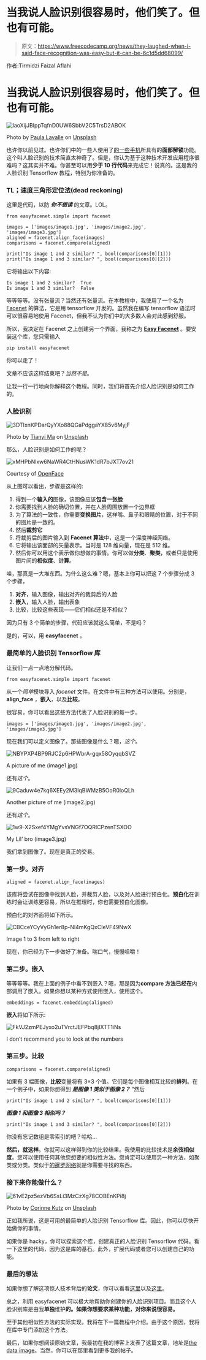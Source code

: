 # 当我说人脸识别很容易时，他们笑了。但也有可能。

> 原文：<https://www.freecodecamp.org/news/they-laughed-when-i-said-face-recognition-was-easy-but-it-can-be-6c1d5dd68099/>

作者:Tirmidzi Faizal Aflahi

# 当我说人脸识别很容易时，他们笑了。但也有可能。

![IaoXijJBIppTqfnD0UW6SbbV2C5TrsD2ABOK](img/88dda9a3fd7b4dbbdac934b0276323b0.png)

Photo by [Paula Lavalle](https://unsplash.com/photos/StI47JBhSNc?utm_source=unsplash&utm_medium=referral&utm_content=creditCopyText) on [Unsplash](https://unsplash.com/?utm_source=unsplash&utm_medium=referral&utm_content=creditCopyText)

也许你以前见过。也许你们中的一些人使用了[的一些手机](https://www.theverge.com/circuitbreaker/2018/1/2/16840174/oneplus-5-face-unlock-oxygenos-open-beta)所具有的**面部解锁**功能。这个叫人脸识别的技术简直太神奇了。但是，你认为基于这种技术开发应用程序很难吗？这其实并不难。你甚至可以用**少于 10 行代码**来完成它！说真的。这是我的人脸识别 Tensorflow 教程，特别为你准备的。

### TL；速度三角形定位法(dead reckoning)

这里是代码，以防 ***你不想读*** 的文章。LOL。

```
from easyfacenet.simple import facenet

images = ['images/image1.jpg', 'images/image2.jpg', 'images/image3.jpg']
aligned = facenet.align_face(images)
comparisons = facenet.compare(aligned)

print("Is image 1 and 2 similar? ", bool(comparisons[0][1]))
print("Is image 1 and 3 similar? ", bool(comparisons[0][2]))
```

它将输出以下内容:

```
Is image 1 and 2 similar?  True
Is image 1 and 3 similar?  False
```

等等等等。没有张量流？当然还有张量流。在本教程中，我使用了一个名为 [Facenet](https://github.com/davidsandberg/facenet) 的算法，它是用 tensorflow 开发的。虽然我在编写 tensorflow 语法时可以很容易地使用 Facenet，但我不认为你们中的大多数人会对此感到舒服。

所以，我决定在 Facenet 之上创建另一个界面，我称之为 [**Easy Facenet**](https://pypi.org/project/easyfacenet/) 。要安装这个库，您只需输入

```
pip install easyfacenet
```

你可以走了！

文章不应该这样结束吧？*当然不是*。

让我一行一行地向你解释这个教程。同时，我们将首先介绍人脸识别是如何工作的。

### 人脸识别

![3DTIxnKPDarQyYXo88QGaPdggaYX85v6MyjF](img/de1dbc9c1e6f45897369d0a530c35035.png)

Photo by [Tianyi Ma](https://unsplash.com/photos/WiONHd_zYI4?utm_source=unsplash&utm_medium=referral&utm_content=creditCopyText) on [Unsplash](https://unsplash.com/search/photos/macbook?utm_source=unsplash&utm_medium=referral&utm_content=creditCopyText)

那么，人脸识别是如何工作的呢？

![xMHPbNlxw6NaWR4CtHNusWK1dR7bJXT7ov21](img/153592696b9f4205402869f272edeefc.png)

Courtesy of [OpenFace](http://cmusatyalab.github.io/openface/)

从上图可以看出，步骤是这样的:

1.  得到一个**输入的**图像，该图像应该**包含一张脸**
2.  你需要找到人脸的确切位置，并在人脸周围放置一个边界框
3.  为了算法的一致性，你需要**变换图片**，这样嘴、鼻子和眼睛的位置，对于不同的图片是一致的。
4.  然后**裁剪它**
5.  将裁剪后的图片输入到 **Facenet 算法**中，这是一个深度神经网络。
6.  它将输出该面部的矢量表示。当时是 128 维向量，现在是 512 维。
7.  然后你可以用这个表示做你想做的事情。你可以做**分类**、**聚类**，或者只是使用图片间的**相似度**、**计算**。

哇，那真是一大堆东西。为什么这么难？嗯，基本上你可以把这 7 个步骤分成 3 个步骤，

1.  **对齐**，输入图像，输出对齐的裁剪后的人脸
2.  **嵌入**，输入人脸，输出表象
3.  比较，比较这些表现——它们相似还是不相似？

因为只有 3 个简单的步骤，代码应该就这么简单，不是吗？

是的，可以，用 **easyfacenet** 。

### 最简单的人脸识别 Tensorflow 库

让我们一点一点地分解代码。

```
from easyfacenet.simple import facenet
```

从一个*简单*模块导入 *facenet* 文件。在文件中有三种方法可以使用。分别是， **align_face** ，**嵌入**，以及**比较**。

很容易，你可以看出这些方法代表了人脸识别的每一步。

```
images = ['images/image1.jpg', 'images/image2.jpg', 'images/image3.jpg']
```

现在我们可以定义图像了。那些图像是什么？嗯，*这个*。

![NBYPXP4BP9RJC2p6HPWbrA-gqx58OyqqbSVZ](img/1e2a2cc1ed883425f2fef07a731ed43e.png)

A picture of me (image1.jpg)

还有*这个*。

![9Caduw4e7kq6XEEy2M3IqBWMzB5OoR0loQLh](img/52ba327caa8ca4bea4e65d3fb73ab9b4.png)

Another picture of me (image2.jpg)

还有*这个*。

![1w9-X2Sxef4YMgYvsVNGf7OQRlCPzenTSXOO](img/d9d6e63767c1b62a6689910fc52af241.png)

My Lil’ bro (image3.jpg)

我们拿到图像了。现在是真正的交易。

### 第一步。对齐

```
aligned = facenet.align_face(images)
```

该库将尝试在图像中找到人脸，并裁剪人脸，以及对人脸进行预白化。**预白化**在训练时会让训练更容易，所以在推理时，你也需要预白化图像。

预白化的对齐面将如下所示。

![CBCceYCyVyGh1er8p-Nl4mKgQxCIeVF49NwX](img/71c35b41ea7927d42bbd919ce83379ac.png)

Image 1 to 3 from left to right

现在，你已经为下一步做好了准备。喘口气，慢慢咀嚼！

### 第二步。嵌入

等等等等。我在上面的例子中看不到嵌入？嗯，那是因为**compare 方法已经在**内部调用了嵌入。如果你想以某种方式使用嵌入，使用这个。

```
embeddings = facenet.embedding(aligned)
```

**嵌入**将如下所示:

![FkVJ2zmPEJyxo2uTVrctJEFPbq8jIXTT1iNs](img/d3857fdb68ea368eda4191916d198e79.png)

I don’t recommend you to look at the numbers

### 第三步。比较

```
comparisons = facenet.compare(aligned)
```

如果有 3 幅图像，**比较**变量将有 3×3 个值。它们是每个图像相互比较的**排列**。在一个例子中，如果你想得到 ***是图像 1 类似于图像 2？*** ”然后

```
print("Is image 1 and 2 similar? ", bool(comparisons[0][1]))
```

***图像 1 和图像 3 相似吗？***

```
print("Is image 1 and 3 similar? ", bool(comparisons[0][2]))
```

你没有忘记数组是零索引的吧？哈哈…

**然后，就这样**。你就可以这样得到你的比较结果。我使用的比较技术是**余弦相似度**。您可以使用任何其他您想要的相似性方法。您肯定可以使用另一种方法，如聚类或分类。类似于[的暹罗网络](https://medium.com/@kuzuryu71/improving-siamese-network-performance-f7c2371bdc1e)就是你需要寻找的东西。

### 接下来你能做什么？

![61vE2pz5ezVb6SsLi3MzCzXg78COBEnKPi8j](img/a1a8c74b030061c4073ca5e7b09d6a80.png)

Photo by [Corinne Kutz](https://unsplash.com/photos/tMI2_-r5Nfo?utm_source=unsplash&utm_medium=referral&utm_content=creditCopyText) on [Unsplash](https://unsplash.com/search/photos/macbook?utm_source=unsplash&utm_medium=referral&utm_content=creditCopyText)

正如我所说，这是可用的最简单的人脸识别 Tensorflow 库。因此，你可以尽快开始做你的事情。

如果你是 hacky，你可以探索这个库，创建真正的人脸识别 Tensorflow 代码。看一下这里的代码，因为这是库的基石。此外，扩展代码或者您可以创建自己的功能。

### 最后的想法

如果你想了解这项惊人技术背后的**论文**，你可以看看[这里](https://arxiv.org/abs/1503.03832)以及[这里](http://www.robots.ox.ac.uk/~vgg/publications/2015/Parkhi15/parkhi15.pdf)。

总之，利用 easyfacenet 可以极大地帮助你创建你的人脸识别项目。而且这个人脸识别库是由我**单独**维护**的。如果你想要求某种功能，对你来说很容易。**

至于其他相似性方法的实际实现，我将在下一篇教程中介绍。由于这个原因，我将在库中专门添加这个方法。

最后，如果你想阅读原始文章，我最初在我的博客上发表了这篇文章，地址是[the data image](https://thedatamage.com/face-recognition-tensorflow-tutorial/)。当然，你可以在那里看到更多我的帖子。